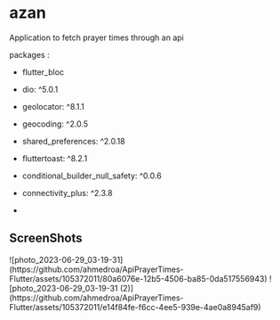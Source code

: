 # azan

Application to fetch prayer times through an api

packages :
-  flutter_bloc
-  dio: ^5.0.1
-  geolocator: ^8.1.1
- geocoding: ^2.0.5
- shared_preferences: ^2.0.18
- fluttertoast: ^8.2.1
- conditional_builder_null_safety: ^0.0.6
- connectivity_plus: ^2.3.8

-  

<h2 align="start">ScreenShots </h2>
![photo_2023-06-29_03-19-31](https://github.com/ahmedroa/ApiPrayerTimes-Flutter/assets/105372011/80a6076e-12b5-4506-ba85-0da517556943)
![photo_2023-06-29_03-19-31 (2)](https://github.com/ahmedroa/ApiPrayerTimes-Flutter/assets/105372011/e14f84fe-f6cc-4ee5-939e-4ae0a8945af9)
